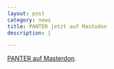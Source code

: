 ```yaml
---
layout: post
category: news
title: PANTER jetzt auf Mastodon
description: |

--- 
```

 [PANTER auf Masterdon](https://openbiblio.social/@PANTER).
